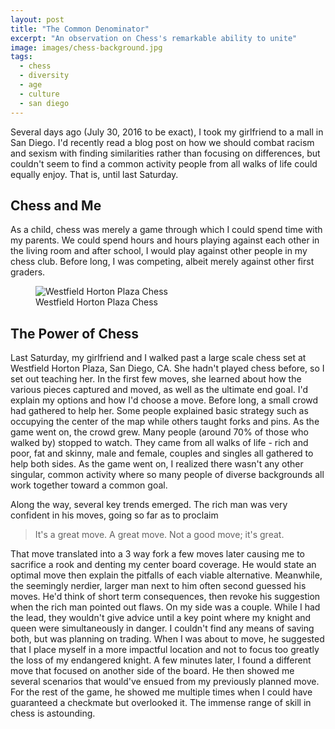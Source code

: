 ```yaml
---
layout: post
title: "The Common Denominator"
excerpt: "An observation on Chess's remarkable ability to unite"
image: images/chess-background.jpg
tags: 
  - chess
  - diversity
  - age
  - culture 
  - san diego
---
```


Several days ago (July 30, 2016 to be exact), I took my girlfriend to a mall in San Diego. I'd recently read a blog post on how we should combat racism and sexism with finding
similarities rather than focusing on differences, but couldn't seem to find a common activity people from all walks of life could equally enjoy. That is, until last Saturday. 

## Chess and Me

As a child, chess was merely a game through which I could spend time with my parents. We could spend hours and hours playing against each other in the living room and
after school, I would play against other people in my chess club. Before long, I was competing, albeit merely against other first graders. 

<figure class="align-center">
  <img src="https://cdn.rawgit.com/YangVincent/YangVincent.github.io/master/images/sd-chess.jpg" alt="Westfield Horton Plaza Chess">
  <figcaption>Westfield Horton Plaza Chess</figcaption>
</figure> 

## The Power of Chess

Last Saturday, my girlfriend and I walked past a large scale chess set at Westfield Horton Plaza, San Diego, CA. She hadn't played chess before, so I set out teaching her. 
In the first few moves, she learned about how the various pieces captured and moved, as well as the ultimate end goal. I'd explain my options and how I'd choose a move. 
Before long, a small crowd had gathered to help her. Some people explained basic strategy such as occupying the center of the map while others taught forks and pins. 
As the game went on, the crowd grew. Many people (around 70% of those who walked by) stopped to watch. They came from all walks of life - rich and poor, fat and skinny, male and female, couples and singles all gathered to 
help both sides. As the game went on, I realized there wasn't any other singular, common activity where so many people of diverse backgrounds all work together toward a common goal.

Along the way, several key trends emerged. The rich man was very confident in his moves, going so far as to proclaim

> It's a great move. A great move. Not a good move; it's great. 

That move translated into a 3 way fork a few moves later causing me to sacrifice a rook and denting my center board coverage. He would state an optimal move then
explain the pitfalls of each viable alternative. Meanwhile, the seemingly nerdier, larger man next to him often second guessed his moves. He'd think of short term consequences, then revoke his suggestion when the rich man pointed out flaws. 
On my side was a couple. While I had the lead, they wouldn't give advice until a key point where my knight and queen were simultaneously in danger. I couldn't find any means of
saving both, but was planning on trading. When I was about to move, he suggested that I place myself in a more impactful location and not to focus too greatly the loss of my endangered knight. 
A few minutes later, I found a different move that focused on another side of the board. He then showed me several scenarios that would've ensued from my previously planned move. 
For the rest of the game, he showed me multiple times when I could have guaranteed a checkmate but overlooked it. The immense range of skill in chess is astounding.

